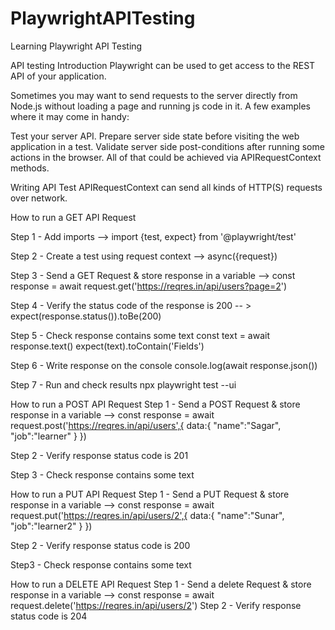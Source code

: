 # PlaywrightAPITesting
Learning Playwright API Testing


API testing
Introduction
Playwright can be used to get access to the REST API of your application.

Sometimes you may want to send requests to the server directly from Node.js without loading a page and running js code in it. A few examples where it may come in handy:

Test your server API.
Prepare server side state before visiting the web application in a test.
Validate server side post-conditions after running some actions in the browser.
All of that could be achieved via APIRequestContext methods.

Writing API Test
APIRequestContext can send all kinds of HTTP(S) requests over network.


How to run a GET API Request

Step 1 - Add imports --> import {test, expect} from '@playwright/test' 

Step 2 -  Create a test using request context --> async({request})

Step 3 - Send a GET Request & store response in a variable --> 
                    const response = await request.get('https://reqres.in/api/users?page=2')

Step 4 - Verify the status code of the response is 200 -- > expect(response.status()).toBe(200)

Step 5 - Check response contains some text
            const text = await response.text()
             expect(text).toContain('Fields')

Step 6 - Write response on the console
            console.log(await response.json())

Step 7 - Run and check results
            npx playwright test --ui


How to run a POST API Request
Step 1 - Send a POST Request & store response in a variable --> 
                    const response = await request.post('https://reqres.in/api/users',{
                                     data:{
                                    "name":"Sagar",
                                    "job":"learner"
                                }
                            })

Step 2 - Verify response status code is 201

Step 3 - Check response contains some text

How to run a PUT API Request
Step 1 - Send a PUT Request & store response in a variable --> 
                     const response = await request.put('https://reqres.in/api/users/2',{
                                        data:{
                                            "name":"Sunar",
                                            "job":"learner2"
                                        }
                                    })

Step 2 - Verify response status code is 200

Step3 - Check response contains some text


How to run a DELETE API Request
Step 1 - Send a delete Request & store response in a variable --> 
                     const response = await request.delete('https://reqres.in/api/users/2')
Step 2 - Verify response status code is 204

